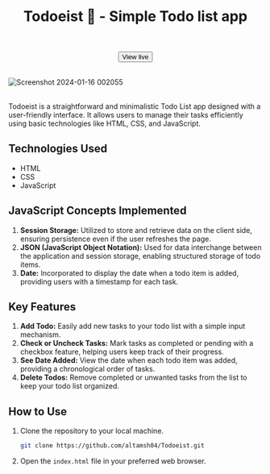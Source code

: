 <div align='center'>
  <h1>Todoeist 🚀 - Simple Todo list app </h1>
  <br>
  <br><a href="https://altamsh04.github.io/Todoeist/" target="_blank">
    <button>View live</button>
  </a>
</div>

<br>

![Screenshot 2024-01-16 002055](https://github.com/altamsh04/Todoeist/assets/84860267/742a4059-ccf6-474a-889c-0ba4534a243d)

<br>
Todoeist is a straightforward and minimalistic Todo List app designed with a user-friendly interface. It allows users to manage their tasks efficiently using basic technologies like HTML, CSS, and JavaScript.

## Technologies Used
- HTML
- CSS
- JavaScript

## JavaScript Concepts Implemented
1. **Session Storage:** Utilized to store and retrieve data on the client side, ensuring persistence even if the user refreshes the page.
2. **JSON (JavaScript Object Notation):** Used for data interchange between the application and session storage, enabling structured storage of todo items.
3. **Date:** Incorporated to display the date when a todo item is added, providing users with a timestamp for each task.

## Key Features
1. **Add Todo:** Easily add new tasks to your todo list with a simple input mechanism.
2. **Check or Uncheck Tasks:** Mark tasks as completed or pending with a checkbox feature, helping users keep track of their progress.
3. **See Date Added:** View the date when each todo item was added, providing a chronological order of tasks.
4. **Delete Todos:** Remove completed or unwanted tasks from the list to keep your todo list organized.

## How to Use
1. Clone the repository to your local machine.
   ```bash
   git clone https://github.com/altamsh04/Todoeist.git
   ```
2. Open the `index.html` file in your preferred web browser.
